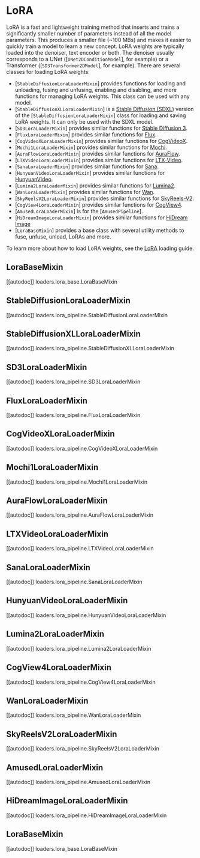 <!--Copyright 2025 The HuggingFace Team. All rights reserved.

Licensed under the Apache License, Version 2.0 (the "License"); you may not use this file except in compliance with
the License. You may obtain a copy of the License at

http://www.apache.org/licenses/LICENSE-2.0

Unless required by applicable law or agreed to in writing, software distributed under the License is distributed on
an "AS IS" BASIS, WITHOUT WARRANTIES OR CONDITIONS OF ANY KIND, either express or implied. See the License for the
specific language governing permissions and limitations under the License.
-->

# LoRA

LoRA is a fast and lightweight training method that inserts and trains a significantly smaller number of parameters instead of all the model parameters. This produces a smaller file (~100 MBs) and makes it easier to quickly train a model to learn a new concept. LoRA weights are typically loaded into the denoiser, text encoder or both. The denoiser usually corresponds to a UNet ([`UNet2DConditionModel`], for example) or a Transformer ([`SD3Transformer2DModel`], for example). There are several classes for loading LoRA weights:

- [`StableDiffusionLoraLoaderMixin`] provides functions for loading and unloading, fusing and unfusing, enabling and disabling, and more functions for managing LoRA weights. This class can be used with any model.
- [`StableDiffusionXLLoraLoaderMixin`] is a [Stable Diffusion (SDXL)](../../api/pipelines/stable_diffusion/stable_diffusion_xl) version of the [`StableDiffusionLoraLoaderMixin`] class for loading and saving LoRA weights. It can only be used with the SDXL model.
- [`SD3LoraLoaderMixin`] provides similar functions for [Stable Diffusion 3](https://huggingface.co/blog/sd3).
- [`FluxLoraLoaderMixin`] provides similar functions for [Flux](https://huggingface.co/docs/diffusers/main/en/api/pipelines/flux).
- [`CogVideoXLoraLoaderMixin`] provides similar functions for [CogVideoX](https://huggingface.co/docs/diffusers/main/en/api/pipelines/cogvideox).
- [`Mochi1LoraLoaderMixin`] provides similar functions for [Mochi](https://huggingface.co/docs/diffusers/main/en/api/pipelines/mochi).
- [`AuraFlowLoraLoaderMixin`] provides similar functions for [AuraFlow](https://huggingface.co/fal/AuraFlow).
- [`LTXVideoLoraLoaderMixin`] provides similar functions for [LTX-Video](https://huggingface.co/docs/diffusers/main/en/api/pipelines/ltx_video).
- [`SanaLoraLoaderMixin`] provides similar functions for [Sana](https://huggingface.co/docs/diffusers/main/en/api/pipelines/sana).
- [`HunyuanVideoLoraLoaderMixin`] provides similar functions for [HunyuanVideo](https://huggingface.co/docs/diffusers/main/en/api/pipelines/hunyuan_video).
- [`Lumina2LoraLoaderMixin`] provides similar functions for [Lumina2](https://huggingface.co/docs/diffusers/main/en/api/pipelines/lumina2).
- [`WanLoraLoaderMixin`] provides similar functions for [Wan](https://huggingface.co/docs/diffusers/main/en/api/pipelines/wan).
- [`SkyReelsV2LoraLoaderMixin`] provides similar functions for [SkyReels-V2](https://huggingface.co/docs/diffusers/main/en/api/pipelines/skyreels_v2).
- [`CogView4LoraLoaderMixin`] provides similar functions for [CogView4](https://huggingface.co/docs/diffusers/main/en/api/pipelines/cogview4).
- [`AmusedLoraLoaderMixin`] is for the [`AmusedPipeline`].
- [`HiDreamImageLoraLoaderMixin`] provides similar functions for [HiDream Image](https://huggingface.co/docs/diffusers/main/en/api/pipelines/hidream)
- [`LoraBaseMixin`] provides a base class with several utility methods to fuse, unfuse, unload, LoRAs and more.

<Tip>

To learn more about how to load LoRA weights, see the [LoRA](../../using-diffusers/loading_adapters#lora) loading guide.

</Tip>

## LoraBaseMixin

[[autodoc]] loaders.lora_base.LoraBaseMixin

## StableDiffusionLoraLoaderMixin

[[autodoc]] loaders.lora_pipeline.StableDiffusionLoraLoaderMixin

## StableDiffusionXLLoraLoaderMixin

[[autodoc]] loaders.lora_pipeline.StableDiffusionXLLoraLoaderMixin

## SD3LoraLoaderMixin

[[autodoc]] loaders.lora_pipeline.SD3LoraLoaderMixin

## FluxLoraLoaderMixin

[[autodoc]] loaders.lora_pipeline.FluxLoraLoaderMixin

## CogVideoXLoraLoaderMixin

[[autodoc]] loaders.lora_pipeline.CogVideoXLoraLoaderMixin

## Mochi1LoraLoaderMixin

[[autodoc]] loaders.lora_pipeline.Mochi1LoraLoaderMixin
## AuraFlowLoraLoaderMixin

[[autodoc]] loaders.lora_pipeline.AuraFlowLoraLoaderMixin

## LTXVideoLoraLoaderMixin

[[autodoc]] loaders.lora_pipeline.LTXVideoLoraLoaderMixin

## SanaLoraLoaderMixin

[[autodoc]] loaders.lora_pipeline.SanaLoraLoaderMixin

## HunyuanVideoLoraLoaderMixin

[[autodoc]] loaders.lora_pipeline.HunyuanVideoLoraLoaderMixin

## Lumina2LoraLoaderMixin

[[autodoc]] loaders.lora_pipeline.Lumina2LoraLoaderMixin

## CogView4LoraLoaderMixin

[[autodoc]] loaders.lora_pipeline.CogView4LoraLoaderMixin

## WanLoraLoaderMixin

[[autodoc]] loaders.lora_pipeline.WanLoraLoaderMixin

## SkyReelsV2LoraLoaderMixin

[[autodoc]] loaders.lora_pipeline.SkyReelsV2LoraLoaderMixin

## AmusedLoraLoaderMixin

[[autodoc]] loaders.lora_pipeline.AmusedLoraLoaderMixin

## HiDreamImageLoraLoaderMixin

[[autodoc]] loaders.lora_pipeline.HiDreamImageLoraLoaderMixin

## LoraBaseMixin

[[autodoc]] loaders.lora_base.LoraBaseMixin